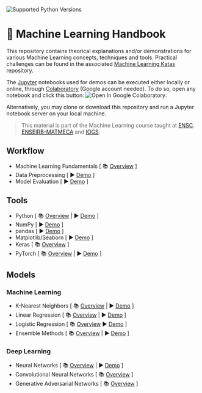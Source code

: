 ![Supported Python Versions](https://img.shields.io/badge/Python->=3.6-blue.svg?logo=python&logoColor=white)

# 📓 Machine Learning Handbook

This repository contains theorical explanations and/or demonstrations for various Machine Learning concepts, techniques and tools. Practical challenges can be found in the associated [Machine Learning Katas](https://github.com/bpesquet/machine-learning-katas) repository.

The [Jupyter](https://jupyter.org/) notebooks used for demos can be executed either locally or online, through [Colaboratory](https://colab.research.google.com/) (Google account needed). To do so, open any notebook and click this button: ![Open In Google Colaboratory](https://colab.research.google.com/assets/colab-badge.svg).

Alternatively, you may clone or download this repository and run a Jupyter notebook server on your local machine.

> This material is part of the Machine Learning course taught at [ENSC](https://ensc.bordeaux-inp.fr). [ENSEIRB-MATMECA](https://enseirb-matmeca.bordeaux-inp.fr) and [IOGS](https://www.institutoptique.fr).

## Workflow

- Machine Learning Fundamentals [ 📚 [Overview](https://www.bpesquet.fr/en/slides/ai/ml-fundamentals/) ]
- Data Preprocessing [ ▶️ [Demo](notebooks/workflow/data_preprocessing.ipynb) ]
- Model Evaluation [ ▶️ [Demo](notebooks/workflow/model_evaluation.ipynb) ]

## Tools

- Python [ 📚 [Overview](https://www.bpesquet.fr/en/slides/ai/python-data-science/) | ▶️ [Demo](notebooks/tools/python.ipynb) ]
- NumPy [ ▶️ [Demo](notebooks/tools/numpy.ipynb) ]
- pandas [ ▶️ [Demo](notebooks/tools/pandas.ipynb) ]
- Matplotlib/Seaborn [ ▶️ [Demo](notebooks/tools/matplotlib.ipynb) ]
- Keras [ 📚 [Overview](https://www.bpesquet.fr/en/slides/ai/keras/) ]
- PyTorch [ 📚 [Overview](https://www.bpesquet.fr/en/slides/ai/pytorch/) | ▶️ [Demo](notebooks/tools/pytorch.ipynb) ]

## Models

### Machine Learning

- K-Nearest Neighbors [ 📚 [Overview](https://www.bpesquet.fr/en/slides/ai/k-nearest-neighbors/) | ▶️ [Demo](notebooks/models/knn.ipynb) ]
- Linear Regression [ 📚 [Overview](https://www.bpesquet.fr/en/slides/ai/linear-regression/) | ▶️ [Demo](https://playground.tensorflow.org/#activation=tanh&batchSize=10&dataset=circle&regDataset=reg-plane&learningRate=0.03&regularizationRate=0&noise=25&networkShape=&seed=0.27079&showTestData=false&discretize=false&percTrainData=50&x=true&y=true&xTimesY=false&xSquared=false&ySquared=false&cosX=false&sinX=false&cosY=false&sinY=false&collectStats=false&problem=regression&initZero=false&hideText=false&showTestData_hide=false&activation_hide=true&noise_hide=false&discretize_hide=true&dataset_hide=true&batchSize_hide=true&percTrainData_hide=true&numHiddenLayers_hide=true&problem_hide=true) ]
- Logistic Regression [ 📚 [Overview](https://www.bpesquet.fr/en/slides/ai/logistic-regression/) ▶️ [Demo](https://playground.tensorflow.org/#activation=sigmoid&batchSize=10&dataset=gauss&regDataset=reg-plane&learningRate=0.03&regularizationRate=0&noise=0&networkShape=&seed=0.61489&showTestData=false&discretize=false&percTrainData=50&x=true&y=true&xTimesY=false&xSquared=false&ySquared=false&cosX=false&sinX=false&cosY=false&sinY=false&collectStats=false&problem=classification&initZero=false&hideText=false&numHiddenLayers_hide=true&percTrainData_hide=true&discretize_hide=true&problem_hide=true&activation_hide=true) ]
- Ensemble Methods [ 📚 [Overview](https://www.bpesquet.fr/en/slides/ai/ensemble-methods/) | ▶️ [Demo](notebooks/models/decision_trees.ipynb) ]

### Deep Learning

- Neural Networks [ 📚 [Overview](https://www.bpesquet.fr/en/slides/ai/neural-networks/) | ▶️ [Demo](notebooks/models/neural_networks.ipynb) ]
- Convolutional Neural Networks [ 📚 [Overview](https://www.bpesquet.fr/en/slides/ai/convolutional-neural-networks/) ]
- Generative Adversarial Networks [ 📚 [Overview](https://www.bpesquet.fr/en/slides/ai/generative-deep-learning/) ]
